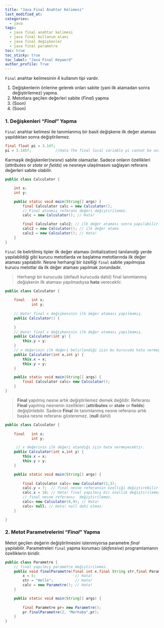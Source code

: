 ```yaml
---
title: "Java Final Anahtar Kelimesi"
last_modified_at:
categories:
  - java
tags:
  - java final anahtar kelimesi
  - java final kullanım alanı
  - java final değişkenler
  - java final parametre
toc: true
toc_sticky: true
toc_label: "Java Final Keyword"
author_profile: True
---
```


`Final` anahtar kelimesinin 4 kullanım tipi vardır.

1. Değişkenlerin önlerine gelerek onları sabite (yani ilk atamadan sonra değiştirilemez) yapma.
2. Metotlara geçilen değerleri sabite (*Final*) yapma
3. (Soon)
4. (Soon)


### 1. Değişkenleri “*Final*” Yapma
`Final` anahtar kelimesi ile tanımlanmış bir basit değişkene ilk değer ataması yapıldıktan sonra değiştirilemez.

```java
final float pi = 3.14f;
pi = 3.145f;           //Hata The final local variable pi cannot be assigned
```
Karmaşik değişkenler(*nesne*) sabite olamazlar. Sadece onların özellikleri (*attributes or state or fields*) ve nesneye ulaşılmasını sağlayan referans değerleri sabite olabilir.
```java
public class Calculator {

	int x;
	int y;

	public static void main(String[] args) {
		final Calculator calc = new Calculator();
		// Final atanmış referans değeri değiştirilemez.
		calc = new Calculator(); // Hata!

		final Calculator calc2; // ilk değer ataması sonra yapılabilir.
		calc2 = new Calculator(); // ilk değer atama
		calc2 = new Calculator(); // Hata!
	}
}
```
`Final` ile belirtilmiş tipler ilk değer ataması (initialization) tanılanıdğı yerde yapılabildiği gibi kurucu metotlarda ve başlatma metotlarında ilk değer ataması yapılabilir. Nesne herhangi bir özelliği `final` sabite yapılmışsa kurucu metotlar da ilk değer ataması yapılmak zorundadır.

> Herhangi bir kurucuda (default kurucuda dahil) final tanımlanmış değişkenin ilk ataması yapılmadıysa **hata** verecektir.

```java
public class Calculator {
	
	final	int x;
			int y;
	
	// Hata! final x değişkeninin ilk değer ataması yapılmamış.
	public Calculator() {
	
	}
	// Hata! final x değişkeninin ilk değer ataması yapılmamış.
	public Calculator(int y) {
		this.y = y;
	}
	// x değerinin ilk değeri belirlendiği için bu kurucuda hata vermeyecektir.
	public Calculator(int x,int y) {
		this.x = x;
		this.y = y;
	}

	public static void main(String[] args) {
		final Calculator calc= new Calculator();
	}	
}
```

> **Final** yapılmış nesne artık değiştirilemez demek değildir. Referansı **Final** yapılmış nesnenin özellikleri (**attributes** or **state** or **fields**) değiştirilebilir. Sadece **Final** ile tanımlanmış nesne referansı artık başka nesne referansı gösteremez. (**null** dahil)

```java
public class Calculator {
	
	final	int x;
			int y;

	 // x değerinin ilk değeri atandığı için hata vermeyecektir.
	public Calculator(int x,int y) {
		this.x = x;
		this.y = y;
	}

	public static void main(String[] args) {
		
		final Calculator calc= new Calculator(2,3);
		calc.y = 7;	 // final nesne referansın özelliği değiştirebilir.
		calc.x = 10; // Hata! final yapılmış bir özellik değiştirilemez.
		// final nesne referansı  değiştirilemez.
		calc= new Calculator(8,9); // Hata!
		calc= null; // Hata! null dahi olmaz.
	}	

}

```

### 2. Metot Parametrelerini “*Final*” Yapma

Metot geçilen değerin değiştirilmesini istenmiyorsa parametre *final* yapılabilir. Parametreleri `final` yapma korumacı (*defensive*) programlamanın özelliklerin biridir.

```java
public class Parametre {
	// final yapılmış parametre değiştirilemez.
	public void finalParametre(final int x,final String str,final Parametre calc) {
		x = 5;  				// Hata!
		str = "Hello"; 			// Hata!
		calc = new Parametre(); // Hata!
	}

	public static void main(String[] args) {
		
		final Parametre pr= new Parametre();
		pr.finalParametre(2, "Merhaba",pr);
	}	
}
```

